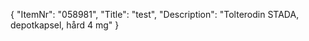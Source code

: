 {
  "ItemNr": "058981",
  "Title": "test",
  "Description": "Tolterodin STADA, depotkapsel, hård 4 mg"
}